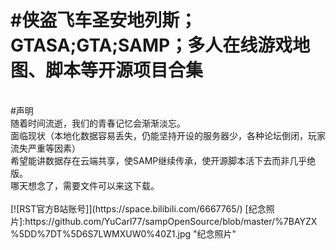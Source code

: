 #侠盗飞车圣安地列斯；GTASA;GTA;SAMP；多人在线游戏地图、脚本等开源项目合集
================================================
<br>
#声明<br>
随着时间流逝，我们的青春记忆会渐渐淡忘。<br>
面临现状（本地化数据容易丢失，仍能坚持开设的服务器少，各种论坛倒闭，玩家流失严重等因素）<br>
希望能讲数据存在云端共享，使SAMP继续传承，使开源脚本活下去而非几乎绝版。<br>
哪天想念了，需要文件可以来这下载。<br>
<br>
[![RST官方B站账号]](https://space.bilibili.com/6667765/)  
[纪念照片]:https://github.com/YuCarl77/sampOpenSource/blob/master/%7BAYZX%5DD%7DT%5D6S7LWMXUW0%40Z1.jpg "纪念照片"  
<br>
